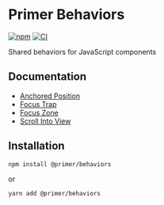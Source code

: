 # Primer Behaviors

[![npm](https://img.shields.io/npm/v/@primer/behaviors)](https://www.npmjs.com/package/@primer/behaviors)
[![CI](https://github.com/primer/behaviors/actions/workflows/ci.yml/badge.svg?branch=main)](https://github.com/primer/behaviors/actions/workflows/ci.yml)

Shared behaviors for JavaScript components

## Documentation

* [Anchored Position](/docs/anchored-position.md)
* [Focus Trap](/docs/focus-trap.md)
* [Focus Zone](/docs/focus-zone.md)
* [Scroll Into View](/docs/scroll-into-view.md)

## Installation

```bash
npm install @primer/behaviors
```

or 

```bash
yarn add @primer/behaviors
```
